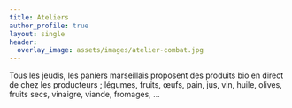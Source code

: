 ```yaml
---
title: Ateliers
author_profile: true
layout: single
header:
  overlay_image: assets/images/atelier-combat.jpg
---
```


Tous les jeudis, les paniers marseillais proposent des produits bio en direct de chez les producteurs ; légumes, fruits, œufs, pain, jus, vin, huile, olives, fruits secs, vinaigre, viande, fromages, ...
